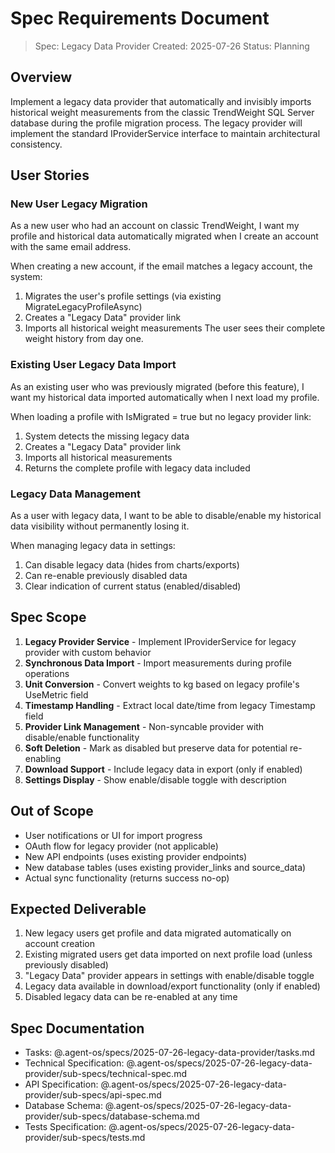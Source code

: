 # Spec Requirements Document

> Spec: Legacy Data Provider
> Created: 2025-07-26
> Status: Planning

## Overview

Implement a legacy data provider that automatically and invisibly imports historical weight measurements from the classic TrendWeight SQL Server database during the profile migration process. The legacy provider will implement the standard IProviderService interface to maintain architectural consistency.

## User Stories

### New User Legacy Migration

As a new user who had an account on classic TrendWeight, I want my profile and historical data automatically migrated when I create an account with the same email address.

When creating a new account, if the email matches a legacy account, the system:
1. Migrates the user's profile settings (via existing MigrateLegacyProfileAsync)
2. Creates a "Legacy Data" provider link
3. Imports all historical weight measurements
The user sees their complete weight history from day one.

### Existing User Legacy Data Import

As an existing user who was previously migrated (before this feature), I want my historical data imported automatically when I next load my profile.

When loading a profile with IsMigrated = true but no legacy provider link:
1. System detects the missing legacy data
2. Creates a "Legacy Data" provider link
3. Imports all historical measurements
4. Returns the complete profile with legacy data included

### Legacy Data Management

As a user with legacy data, I want to be able to disable/enable my historical data visibility without permanently losing it.

When managing legacy data in settings:
1. Can disable legacy data (hides from charts/exports)
2. Can re-enable previously disabled data
3. Clear indication of current status (enabled/disabled)

## Spec Scope

1. **Legacy Provider Service** - Implement IProviderService for legacy provider with custom behavior
2. **Synchronous Data Import** - Import measurements during profile operations
3. **Unit Conversion** - Convert weights to kg based on legacy profile's UseMetric field
4. **Timestamp Handling** - Extract local date/time from legacy Timestamp field
5. **Provider Link Management** - Non-syncable provider with disable/enable functionality
6. **Soft Deletion** - Mark as disabled but preserve data for potential re-enabling
7. **Download Support** - Include legacy data in export (only if enabled)
8. **Settings Display** - Show enable/disable toggle with description

## Out of Scope

- User notifications or UI for import progress
- OAuth flow for legacy provider (not applicable)
- New API endpoints (uses existing provider endpoints)
- New database tables (uses existing provider_links and source_data)
- Actual sync functionality (returns success no-op)

## Expected Deliverable

1. New legacy users get profile and data migrated automatically on account creation
2. Existing migrated users get data imported on next profile load (unless previously disabled)
3. "Legacy Data" provider appears in settings with enable/disable toggle
4. Legacy data available in download/export functionality (only if enabled)
5. Disabled legacy data can be re-enabled at any time

## Spec Documentation

- Tasks: @.agent-os/specs/2025-07-26-legacy-data-provider/tasks.md
- Technical Specification: @.agent-os/specs/2025-07-26-legacy-data-provider/sub-specs/technical-spec.md
- API Specification: @.agent-os/specs/2025-07-26-legacy-data-provider/sub-specs/api-spec.md
- Database Schema: @.agent-os/specs/2025-07-26-legacy-data-provider/sub-specs/database-schema.md
- Tests Specification: @.agent-os/specs/2025-07-26-legacy-data-provider/sub-specs/tests.md